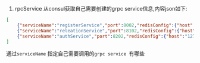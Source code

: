 
1. rpcService 从consul获取自己需要创建的grpc service信息,内容json如下:
```json
[
    {"serviceName":"registerService","port":8002,"redisConfig":{"host":"127.0.0.1:6379","dbNum":0}},
    {"serviceName":"releationService","port":8102,"redisConfig":{"host":"127.0.0.1:6379","dbNum":1}},
    {"serviceName":"authService","port":8202,"redisConfig":{"host":"127.0.0.1:6379","dbNum":3}}
]
```
通过`serviceName` 指定自己需要调用的`grpc service `有哪些
